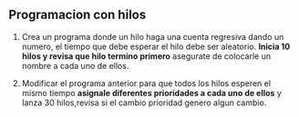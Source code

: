 ## Programacion con hilos

1. Crea un programa donde un hilo haga una cuenta regresiva dando un numero, el tiempo que debe esperar el hilo debe ser aleatorio. **Inicia 10 hilos y revisa que hilo termino primero** asegurate de colocarle un nombre a cada uno de ellos.

2. Modificar el programa anterior para que todos los hilos esperen el mismo tiempo **asignale diferentes prioridades a cada uno de ellos** y lanza 30 hilos,revisa si el cambio prioridad genero algun cambio.
